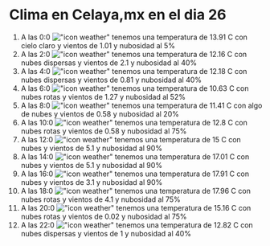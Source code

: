 # Clima en Celaya,mx en el dia 26

1. A las 0:0 !["icon weather"](http://openweathermap.org/img/w/01n.png) tenemos una temperatura de 13.91 C con cielo claro y  vientos de 1.01 y nubosidad al 5%
1. A las 2:0 !["icon weather"](http://openweathermap.org/img/w/03n.png) tenemos una temperatura de 12.16 C con nubes dispersas y  vientos de 2.1 y nubosidad al 40%
1. A las 4:0 !["icon weather"](http://openweathermap.org/img/w/03n.png) tenemos una temperatura de 12.18 C con nubes dispersas y  vientos de 0.81 y nubosidad al 40%
1. A las 6:0 !["icon weather"](http://openweathermap.org/img/w/04n.png) tenemos una temperatura de 10.63 C con nubes rotas y  vientos de 1.27 y nubosidad al 52%
1. A las 8:0 !["icon weather"](http://openweathermap.org/img/w/02d.png) tenemos una temperatura de 11.41 C con algo de nubes y  vientos de 0.58 y nubosidad al 20%
1. A las 10:0 !["icon weather"](http://openweathermap.org/img/w/04d.png) tenemos una temperatura de 12.8 C con nubes rotas y  vientos de 0.58 y nubosidad al 75%
1. A las 12:0 !["icon weather"](http://openweathermap.org/img/w/04d.png) tenemos una temperatura de 15 C con nubes y  vientos de 5.1 y nubosidad al 90%
1. A las 14:0 !["icon weather"](http://openweathermap.org/img/w/04d.png) tenemos una temperatura de 17.01 C con nubes y  vientos de 5.1 y nubosidad al 90%
1. A las 16:0 !["icon weather"](http://openweathermap.org/img/w/04d.png) tenemos una temperatura de 17.91 C con nubes y  vientos de 3.1 y nubosidad al 90%
1. A las 18:0 !["icon weather"](http://openweathermap.org/img/w/04d.png) tenemos una temperatura de 17.96 C con nubes rotas y  vientos de 4.1 y nubosidad al 75%
1. A las 20:0 !["icon weather"](http://openweathermap.org/img/w/04n.png) tenemos una temperatura de 15.16 C con nubes rotas y  vientos de 0.02 y nubosidad al 75%
1. A las 22:0 !["icon weather"](http://openweathermap.org/img/w/03n.png) tenemos una temperatura de 12.82 C con nubes dispersas y  vientos de 1 y nubosidad al 40%
